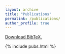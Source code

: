 ```yaml
---
layout: archive
title: "Publications"
permalink: /publications/
author_profile: true
---
```


<p>
    <a href="{{ site.base }}/bib/pubs.bib">Download BibTeX.</a>
</p>

{% include pubs.html %}

